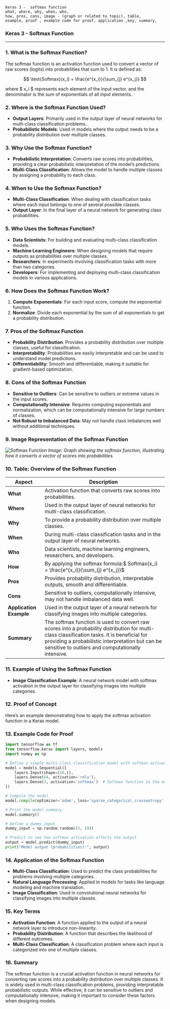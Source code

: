 ```code
Keras 3 -  softmax function
what, where, why, when, who, 
how, pros, cons, image - (graph or related to topic), table,
example, proof , example code for proof, application ,key, summary,
```

### **Keras 3 - Softmax Function**

---

### **1. What is the Softmax Function?**

The softmax function is an activation function used to convert a vector of raw scores (logits) into probabilities that sum to 1. It is defined as:

$$
\text{Softmax}(x_i) = \frac{e^{x_i}}{\sum_{j} e^{x_j}}
$$

where $ x_i $ represents each element of the input vector, and the denominator is the sum of exponentials of all input elements.

### **2. Where is the Softmax Function Used?**

- **Output Layers**: Primarily used in the output layer of neural networks for multi-class classification problems.
- **Probabilistic Models**: Used in models where the output needs to be a probability distribution over multiple classes.

### **3. Why Use the Softmax Function?**

- **Probabilistic Interpretation**: Converts raw scores into probabilities, providing a clear probabilistic interpretation of the model’s predictions.
- **Multi-Class Classification**: Allows the model to handle multiple classes by assigning a probability to each class.

### **4. When to Use the Softmax Function?**

- **Multi-Class Classification**: When dealing with classification tasks where each input belongs to one of several possible classes.
- **Output Layer**: In the final layer of a neural network for generating class probabilities.

### **5. Who Uses the Softmax Function?**

- **Data Scientists**: For building and evaluating multi-class classification models.
- **Machine Learning Engineers**: When designing models that require outputs as probabilities over multiple classes.
- **Researchers**: In experiments involving classification tasks with more than two categories.
- **Developers**: For implementing and deploying multi-class classification models in various applications.

### **6. How Does the Softmax Function Work?**

1. **Compute Exponentials**: For each input score, compute the exponential function.
2. **Normalize**: Divide each exponential by the sum of all exponentials to get a probability distribution.

### **7. Pros of the Softmax Function**

- **Probability Distribution**: Provides a probability distribution over multiple classes, useful for classification.
- **Interpretability**: Probabilities are easily interpretable and can be used to understand model predictions.
- **Differentiability**: Smooth and differentiable, making it suitable for gradient-based optimization.

### **8. Cons of the Softmax Function**

- **Sensitive to Outliers**: Can be sensitive to outliers or extreme values in the input scores.
- **Computationally Intensive**: Requires computing exponentials and normalization, which can be computationally intensive for large numbers of classes.
- **Not Robust to Imbalanced Data**: May not handle class imbalances well without additional techniques.

### **9. Image Representation of the Softmax Function**

![Softmax Function](https://i.imgur.com/09W9EBP.png)
*Image: Graph showing the softmax function, illustrating how it converts a vector of scores into probabilities.*

### **10. Table: Overview of the Softmax Function**

| **Aspect**              | **Description**                                                                                                                                                                                                                                  |
| ----------------------------- | ------------------------------------------------------------------------------------------------------------------------------------------------------------------------------------------------------------------------------------------------------ |
| **What**                | Activation function that converts raw scores into probabilities.                                                                                                                                                                                       |
| **Where**               | Used in the output layer of neural networks for multi-class classification.                                                                                                                                                                            |
| **Why**                 | To provide a probability distribution over multiple classes.                                                                                                                                                                                           |
| **When**                | During multi-class classification tasks and in the output layer of neural networks.                                                                                                                                                                    |
| **Who**                 | Data scientists, machine learning engineers, researchers, and developers.                                                                                                                                                                              |
| **How**                 | By applying the softmax formula:$  Softmax(x_i) = \frac{e^{x_i}}{\sum_{j} e^{x_j}}$                                                                                                                                                                  |
| **Pros**                | Provides probability distribution, interpretable outputs, smooth and differentiable.                                                                                                                                                                   |
| **Cons**                | Sensitive to outliers, computationally intensive, may not handle imbalanced data well.                                                                                                                                                                 |
| **Application Example** | Used in the output layer of a neural network for classifying images into multiple categories.                                                                                                                                                          |
| **Summary**             | The softmax function is used to convert raw scores into a probability distribution for multi-class classification tasks. It is beneficial for providing a probabilistic interpretation but can be sensitive to outliers and computationally intensive. |

### **11. Example of Using the Softmax Function**

- **Image Classification Example**: A neural network model with softmax activation in the output layer for classifying images into multiple categories.

### **12. Proof of Concept**

Here’s an example demonstrating how to apply the softmax activation function in a Keras model.

### **13. Example Code for Proof**

```python
import tensorflow as tf
from tensorflow.keras import layers, models
import numpy as np

# Define a simple multi-class classification model with softmax activation
model = models.Sequential([
    layers.Input(shape=(10,)),
    layers.Dense(64, activation='relu'),
    layers.Dense(3, activation='softmax')  # Softmax function in the output layer
])

# Compile the model
model.compile(optimizer='adam', loss='sparse_categorical_crossentropy', metrics=['accuracy'])

# Print the model summary
model.summary()

# Define a dummy input
dummy_input = np.random.random((1, 10))

# Predict to see how softmax activation affects the output
output = model.predict(dummy_input)
print("Model output (probabilities):", output)
```

### **14. Application of the Softmax Function**

- **Multi-Class Classification**: Used to predict the class probabilities for problems involving multiple categories.
- **Natural Language Processing**: Applied in models for tasks like language modeling and machine translation.
- **Image Classification**: Used in convolutional neural networks for classifying images into multiple classes.

### **15. Key Terms**

- **Activation Function**: A function applied to the output of a neural network layer to introduce non-linearity.
- **Probability Distribution**: A function that describes the likelihood of different outcomes.
- **Multi-Class Classification**: A classification problem where each input is categorized into one of multiple classes.

### **16. Summary**

The softmax function is a crucial activation function in neural networks for converting raw scores into a probability distribution over multiple classes. It is widely used in multi-class classification problems, providing interpretable probabilistic outputs. While effective, it can be sensitive to outliers and computationally intensive, making it important to consider these factors when designing models.
